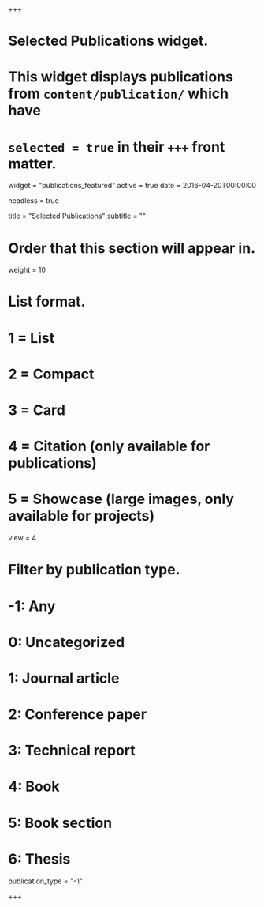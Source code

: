 +++
# Selected Publications widget.
# This widget displays publications from `content/publication/` which have
# `selected = true` in their `+++` front matter.
widget = "publications_featured"
active = true
date = 2016-04-20T00:00:00

headless = true

title = "Selected Publications"
subtitle = ""

# Order that this section will appear in.
weight = 10

# List format.
#   1 = List
#   2 = Compact
#   3 = Card
#   4 = Citation (only available for publications)
#   5 = Showcase (large images, only available for projects)
view = 4

# Filter by publication type.
# -1: Any
#  0: Uncategorized
#  1: Journal article
#  2: Conference paper
#  3: Technical report
#  4: Book
#  5: Book section
#  6: Thesis
publication_type = "-1"

+++
